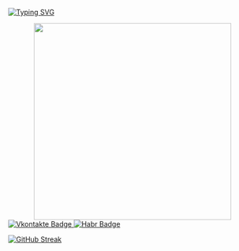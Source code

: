 <a href="https://git.io/typing-svg"><img src="https://readme-typing-svg.herokuapp.com?font=Monofett&size=75&duration=6000&pause=1000&color=04A8D7F8&background=FF000000&center=true&vCenter=true&width=1000&height=80&lines=s1ovac;backend-developer" alt="Typing SVG" /></a>
<div id="header" align="center">
  <img src="https://media.giphy.com/media/qgQUggAC3Pfv687qPC/giphy.gif" width="400"/>
</div>
<div id="badges">
  <a href="https://vk.com/slovacccc">
  <img src="https://img.shields.io/badge/VK-blue?&style=for-the-badge&logoColor=blue&logoWidth=40" alt="Vkontakte Badge"/>
  </a>
  <a href="https://habr.com/ru/users/slovacccc/">
  <img src="https://img.shields.io/badge/habr-blue?&style=for-the-badge&logoColor=white&logoWidth=40" alt="Habr Badge"/>
  </a>
</div>

[![GitHub Streak](https://github-readme-streak-stats.herokuapp.com/?user=s1ovac)](https://git.io/streak-stats)
